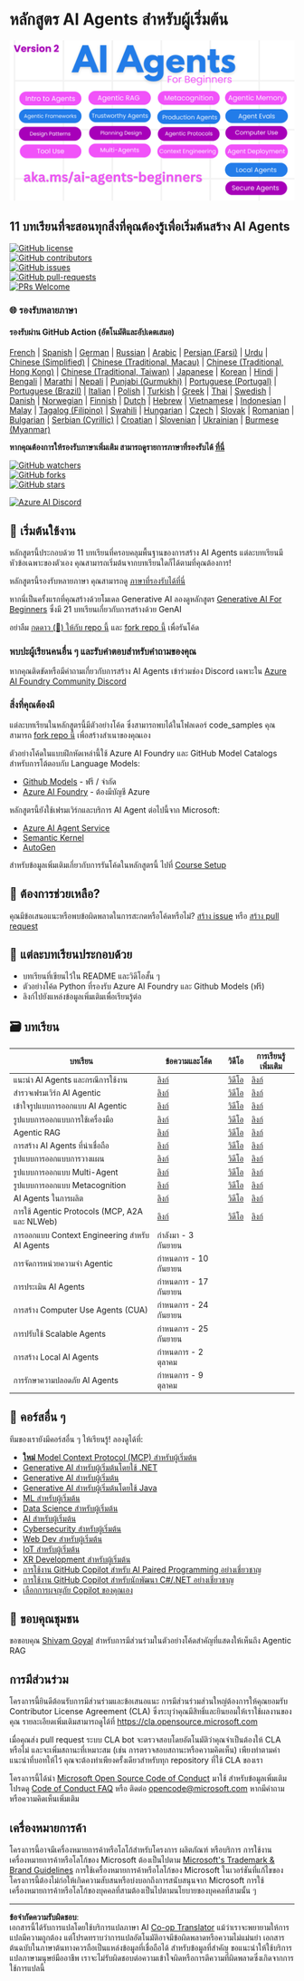 <!--
CO_OP_TRANSLATOR_METADATA:
{
  "original_hash": "4177db6b3602dfa8c609d78df1f0f21b",
  "translation_date": "2025-08-29T15:02:23+00:00",
  "source_file": "README.md",
  "language_code": "th"
}
-->
# หลักสูตร AI Agents สำหรับผู้เริ่มต้น

![Generative AI For Beginners](../../translated_images/repo-thumbnailv2.06f4a48036fde647f6ba4eb19f5651babe59bb30e972748afb349e47725d7601.th.png)

## 11 บทเรียนที่จะสอนทุกสิ่งที่คุณต้องรู้เพื่อเริ่มต้นสร้าง AI Agents

[![GitHub license](https://img.shields.io/github/license/microsoft/ai-agents-for-beginners.svg)](https://github.com/microsoft/ai-agents-for-beginners/blob/master/LICENSE?WT.mc_id=academic-105485-koreyst)  
[![GitHub contributors](https://img.shields.io/github/contributors/microsoft/ai-agents-for-beginners.svg)](https://GitHub.com/microsoft/ai-agents-for-beginners/graphs/contributors/?WT.mc_id=academic-105485-koreyst)  
[![GitHub issues](https://img.shields.io/github/issues/microsoft/ai-agents-for-beginners.svg)](https://GitHub.com/microsoft/ai-agents-for-beginners/issues/?WT.mc_id=academic-105485-koreyst)  
[![GitHub pull-requests](https://img.shields.io/github/issues-pr/microsoft/ai-agents-for-beginners.svg)](https://GitHub.com/microsoft/ai-agents-for-beginners/pulls/?WT.mc_id=academic-105485-koreyst)  
[![PRs Welcome](https://img.shields.io/badge/PRs-welcome-brightgreen.svg?style=flat-square)](http://makeapullrequest.com?WT.mc_id=academic-105485-koreyst)

### 🌐 รองรับหลายภาษา

#### รองรับผ่าน GitHub Action (อัตโนมัติและอัปเดตเสมอ)

[French](../fr/README.md) | [Spanish](../es/README.md) | [German](../de/README.md) | [Russian](../ru/README.md) | [Arabic](../ar/README.md) | [Persian (Farsi)](../fa/README.md) | [Urdu](../ur/README.md) | [Chinese (Simplified)](../zh/README.md) | [Chinese (Traditional, Macau)](../mo/README.md) | [Chinese (Traditional, Hong Kong)](../hk/README.md) | [Chinese (Traditional, Taiwan)](../tw/README.md) | [Japanese](../ja/README.md) | [Korean](../ko/README.md) | [Hindi](../hi/README.md) | [Bengali](../bn/README.md) | [Marathi](../mr/README.md) | [Nepali](../ne/README.md) | [Punjabi (Gurmukhi)](../pa/README.md) | [Portuguese (Portugal)](../pt/README.md) | [Portuguese (Brazil)](../br/README.md) | [Italian](../it/README.md) | [Polish](../pl/README.md) | [Turkish](../tr/README.md) | [Greek](../el/README.md) | [Thai](./README.md) | [Swedish](../sv/README.md) | [Danish](../da/README.md) | [Norwegian](../no/README.md) | [Finnish](../fi/README.md) | [Dutch](../nl/README.md) | [Hebrew](../he/README.md) | [Vietnamese](../vi/README.md) | [Indonesian](../id/README.md) | [Malay](../ms/README.md) | [Tagalog (Filipino)](../tl/README.md) | [Swahili](../sw/README.md) | [Hungarian](../hu/README.md) | [Czech](../cs/README.md) | [Slovak](../sk/README.md) | [Romanian](../ro/README.md) | [Bulgarian](../bg/README.md) | [Serbian (Cyrillic)](../sr/README.md) | [Croatian](../hr/README.md) | [Slovenian](../sl/README.md) | [Ukrainian](../uk/README.md) | [Burmese (Myanmar)](../my/README.md)

**หากคุณต้องการให้รองรับภาษาเพิ่มเติม สามารถดูรายการภาษาที่รองรับได้ [ที่นี่](https://github.com/Azure/co-op-translator/blob/main/getting_started/supported-languages.md)**

[![GitHub watchers](https://img.shields.io/github/watchers/microsoft/ai-agents-for-beginners.svg?style=social&label=Watch)](https://GitHub.com/microsoft/ai-agents-for-beginners/watchers/?WT.mc_id=academic-105485-koreyst)  
[![GitHub forks](https://img.shields.io/github/forks/microsoft/ai-agents-for-beginners.svg?style=social&label=Fork)](https://GitHub.com/microsoft/ai-agents-for-beginners/network/?WT.mc_id=academic-105485-koreyst)  
[![GitHub stars](https://img.shields.io/github/stars/microsoft/ai-agents-for-beginners.svg?style=social&label=Star)](https://GitHub.com/microsoft/ai-agents-for-beginners/stargazers/?WT.mc_id=academic-105485-koreyst)

[![Azure AI Discord](https://dcbadge.limes.pink/api/server/kzRShWzttr)](https://discord.gg/kzRShWzttr)

## 🌱 เริ่มต้นใช้งาน

หลักสูตรนี้ประกอบด้วย 11 บทเรียนที่ครอบคลุมพื้นฐานของการสร้าง AI Agents แต่ละบทเรียนมีหัวข้อเฉพาะของตัวเอง คุณสามารถเริ่มต้นจากบทเรียนใดก็ได้ตามที่คุณต้องการ!

หลักสูตรนี้รองรับหลายภาษา คุณสามารถดู [ภาษาที่รองรับได้ที่นี่](../..)

หากนี่เป็นครั้งแรกที่คุณสร้างด้วยโมเดล Generative AI ลองดูหลักสูตร [Generative AI For Beginners](https://aka.ms/genai-beginners) ซึ่งมี 21 บทเรียนเกี่ยวกับการสร้างด้วย GenAI

อย่าลืม [กดดาว (🌟) ให้กับ repo นี้](https://docs.github.com/en/get-started/exploring-projects-on-github/saving-repositories-with-stars?WT.mc_id=academic-105485-koreyst) และ [fork repo นี้](https://github.com/microsoft/ai-agents-for-beginners/fork) เพื่อรันโค้ด

### พบปะผู้เรียนคนอื่น ๆ และรับคำตอบสำหรับคำถามของคุณ

หากคุณติดขัดหรือมีคำถามเกี่ยวกับการสร้าง AI Agents เข้าร่วมช่อง Discord เฉพาะใน [Azure AI Foundry Community Discord](https://aka.ms/ai-agents/discord)

### สิ่งที่คุณต้องมี

แต่ละบทเรียนในหลักสูตรนี้มีตัวอย่างโค้ด ซึ่งสามารถพบได้ในโฟลเดอร์ code_samples คุณสามารถ [fork repo นี้](https://github.com/microsoft/ai-agents-for-beginners/fork) เพื่อสร้างสำเนาของคุณเอง

ตัวอย่างโค้ดในแบบฝึกหัดเหล่านี้ใช้ Azure AI Foundry และ GitHub Model Catalogs สำหรับการโต้ตอบกับ Language Models:

- [Github Models](https://aka.ms/ai-agents-beginners/github-models) - ฟรี / จำกัด
- [Azure AI Foundry](https://aka.ms/ai-agents-beginners/ai-foundry) - ต้องมีบัญชี Azure

หลักสูตรนี้ยังใช้เฟรมเวิร์กและบริการ AI Agent ต่อไปนี้จาก Microsoft:

- [Azure AI Agent Service](https://aka.ms/ai-agents-beginners/ai-agent-service)
- [Semantic Kernel](https://aka.ms/ai-agents-beginners/semantic-kernel)
- [AutoGen](https://aka.ms/ai-agents/autogen)

สำหรับข้อมูลเพิ่มเติมเกี่ยวกับการรันโค้ดในหลักสูตรนี้ ไปที่ [Course Setup](./00-course-setup/README.md)

## 🙏 ต้องการช่วยเหลือ?

คุณมีข้อเสนอแนะหรือพบข้อผิดพลาดในการสะกดหรือโค้ดหรือไม่? [สร้าง issue](https://github.com/microsoft/ai-agents-for-beginners/issues?WT.mc_id=academic-105485-koreyst) หรือ [สร้าง pull request](https://github.com/microsoft/ai-agents-for-beginners/pulls?WT.mc_id=academic-105485-koreyst)

## 📂 แต่ละบทเรียนประกอบด้วย

- บทเรียนที่เขียนไว้ใน README และวิดีโอสั้น ๆ
- ตัวอย่างโค้ด Python ที่รองรับ Azure AI Foundry และ Github Models (ฟรี)
- ลิงก์ไปยังแหล่งข้อมูลเพิ่มเติมเพื่อเรียนรู้ต่อ

## 🗃️ บทเรียน

| **บทเรียน**                                 | **ข้อความและโค้ด**                               | **วิดีโอ**                                                  | **การเรียนรู้เพิ่มเติม**                                                              |
|----------------------------------------------|----------------------------------------------------|------------------------------------------------------------|----------------------------------------------------------------------------------------|
| แนะนำ AI Agents และกรณีการใช้งาน             | [ลิงก์](./01-intro-to-ai-agents/README.md)         | [วิดีโอ](https://youtu.be/3zgm60bXmQk?si=z8QygFvYQv-9WtO1)  | [ลิงก์](https://aka.ms/ai-agents-beginners/collection?WT.mc_id=academic-105485-koreyst) |
| สำรวจเฟรมเวิร์ก AI Agentic                  | [ลิงก์](./02-explore-agentic-frameworks/README.md)| [วิดีโอ](https://youtu.be/ODwF-EZo_O8?si=Vawth4hzVaHv-u0H)  | [ลิงก์](https://aka.ms/ai-agents-beginners/collection?WT.mc_id=academic-105485-koreyst) |
| เข้าใจรูปแบบการออกแบบ AI Agentic            | [ลิงก์](./03-agentic-design-patterns/README.md)    | [วิดีโอ](https://youtu.be/m9lM8qqoOEA?si=BIzHwzstTPL8o9GF)  | [ลิงก์](https://aka.ms/ai-agents-beginners/collection?WT.mc_id=academic-105485-koreyst) |
| รูปแบบการออกแบบการใช้เครื่องมือ             | [ลิงก์](./04-tool-use/README.md)                   | [วิดีโอ](https://youtu.be/vieRiPRx-gI?si=2z6O2Xu2cu_Jz46N)  | [ลิงก์](https://aka.ms/ai-agents-beginners/collection?WT.mc_id=academic-105485-koreyst) |
| Agentic RAG                                  | [ลิงก์](./05-agentic-rag/README.md)                | [วิดีโอ](https://youtu.be/WcjAARvdL7I?si=gKPWsQpKiIlDH9A3)  | [ลิงก์](https://aka.ms/ai-agents-beginners/collection?WT.mc_id=academic-105485-koreyst) |
| การสร้าง AI Agents ที่น่าเชื่อถือ            | [ลิงก์](./06-building-trustworthy-agents/README.md)| [วิดีโอ](https://youtu.be/iZKkMEGBCUQ?si=jZjpiMnGFOE9L8OK ) | [ลิงก์](https://aka.ms/ai-agents-beginners/collection?WT.mc_id=academic-105485-koreyst) |
| รูปแบบการออกแบบการวางแผน                    | [ลิงก์](./07-planning-design/README.md)            | [วิดีโอ](https://youtu.be/kPfJ2BrBCMY?si=6SC_iv_E5-mzucnC)  | [ลิงก์](https://aka.ms/ai-agents-beginners/collection?WT.mc_id=academic-105485-koreyst) |
| รูปแบบการออกแบบ Multi-Agent                 | [ลิงก์](./08-multi-agent/README.md)                | [วิดีโอ](https://youtu.be/V6HpE9hZEx0?si=rMgDhEu7wXo2uo6g)  | [ลิงก์](https://aka.ms/ai-agents-beginners/collection?WT.mc_id=academic-105485-koreyst) |
| รูปแบบการออกแบบ Metacognition               | [ลิงก์](./09-metacognition/README.md)              | [วิดีโอ](https://youtu.be/His9R6gw6Ec?si=8gck6vvdSNCt6OcF)  | [ลิงก์](https://aka.ms/ai-agents-beginners/collection?WT.mc_id=academic-105485-koreyst) |
| AI Agents ในการผลิต                          | [ลิงก์](./10-ai-agents-production/README.md)       | [วิดีโอ](https://youtu.be/l4TP6IyJxmQ?si=31dnhexRo6yLRJDl)  | [ลิงก์](https://aka.ms/ai-agents-beginners/collection?WT.mc_id=academic-105485-koreyst) |
| การใช้ Agentic Protocols (MCP, A2A และ NLWeb)| [ลิงก์](./11-agentic-protocols/README.md)          | [วิดีโอ](https://youtu.be/X-Dh9R3Opn8)                      | [ลิงก์](https://aka.ms/ai-agents-beginners/collection?WT.mc_id=academic-105485-koreyst) |
| การออกแบบ Context Engineering สำหรับ AI Agents| กำลังมา - 3 กันยายน                                |                                                            |                                                                                        |
| การจัดการหน่วยความจำ Agentic            | กำหนดการ - 10 กันยายน                          |                                                            |                                                                                        |
| การประเมิน AI Agents                      | กำหนดการ - 17 กันยายน                          |                                                            |                                                                                        |
| การสร้าง Computer Use Agents (CUA)        | กำหนดการ - 24 กันยายน                          |                                                            |                                                                                        |
| การปรับใช้ Scalable Agents                | กำหนดการ - 25 กันยายน                          |                                                            |                                                                                        |
| การสร้าง Local AI Agents                  | กำหนดการ - 2 ตุลาคม                            |                                                            |                                                                                        |
| การรักษาความปลอดภัย AI Agents            | กำหนดการ - 9 ตุลาคม                            |                                                            |                                                                                        |

## 🎒 คอร์สอื่น ๆ

ทีมของเรายังมีคอร์สอื่น ๆ ให้เรียนรู้! ลองดูได้ที่:

- [**ใหม่** Model Context Protocol (MCP) สำหรับผู้เริ่มต้น](https://github.com/microsoft/mcp-for-beginners?WT.mc_id=academic-105485-koreyst)
- [Generative AI สำหรับผู้เริ่มต้นโดยใช้ .NET](https://github.com/microsoft/Generative-AI-for-beginners-dotnet?WT.mc_id=academic-105485-koreyst)
- [Generative AI สำหรับผู้เริ่มต้น](https://github.com/microsoft/generative-ai-for-beginners?WT.mc_id=academic-105485-koreyst)
- [Generative AI สำหรับผู้เริ่มต้นโดยใช้ Java](https://github.com/microsoft/generative-ai-for-beginners-java?WT.mc_id=academic-105485-koreyst)
- [ML สำหรับผู้เริ่มต้น](https://aka.ms/ml-beginners?WT.mc_id=academic-105485-koreyst)
- [Data Science สำหรับผู้เริ่มต้น](https://aka.ms/datascience-beginners?WT.mc_id=academic-105485-koreyst)
- [AI สำหรับผู้เริ่มต้น](https://aka.ms/ai-beginners?WT.mc_id=academic-105485-koreyst)
- [Cybersecurity สำหรับผู้เริ่มต้น](https://github.com/microsoft/Security-101??WT.mc_id=academic-96948-sayoung)
- [Web Dev สำหรับผู้เริ่มต้น](https://aka.ms/webdev-beginners?WT.mc_id=academic-105485-koreyst)
- [IoT สำหรับผู้เริ่มต้น](https://aka.ms/iot-beginners?WT.mc_id=academic-105485-koreyst)
- [XR Development สำหรับผู้เริ่มต้น](https://github.com/microsoft/xr-development-for-beginners?WT.mc_id=academic-105485-koreyst)
- [การใช้งาน GitHub Copilot สำหรับ AI Paired Programming อย่างเชี่ยวชาญ](https://aka.ms/GitHubCopilotAI?WT.mc_id=academic-105485-koreyst)
- [การใช้งาน GitHub Copilot สำหรับนักพัฒนา C#/.NET อย่างเชี่ยวชาญ](https://github.com/microsoft/mastering-github-copilot-for-dotnet-csharp-developers?WT.mc_id=academic-105485-koreyst)
- [เลือกการผจญภัย Copilot ของคุณเอง](https://github.com/microsoft/CopilotAdventures?WT.mc_id=academic-105485-koreyst)

## 🌟 ขอบคุณชุมชน

ขอขอบคุณ [Shivam Goyal](https://www.linkedin.com/in/shivam2003/) สำหรับการมีส่วนร่วมในตัวอย่างโค้ดสำคัญที่แสดงให้เห็นถึง Agentic RAG

## การมีส่วนร่วม

โครงการนี้ยินดีต้อนรับการมีส่วนร่วมและข้อเสนอแนะ การมีส่วนร่วมส่วนใหญ่ต้องการให้คุณยอมรับ 
Contributor License Agreement (CLA) ซึ่งระบุว่าคุณมีสิทธิ์และยินยอมให้เราใช้ผลงานของคุณ รายละเอียดเพิ่มเติมสามารถดูได้ที่ 
<https://cla.opensource.microsoft.com>

เมื่อคุณส่ง pull request ระบบ CLA bot จะตรวจสอบโดยอัตโนมัติว่าคุณจำเป็นต้องให้ CLA หรือไม่ และจะเพิ่มสถานะที่เหมาะสม (เช่น การตรวจสอบสถานะหรือความคิดเห็น) เพียงทำตามคำแนะนำที่บอทให้ไว้ คุณจะต้องทำเพียงครั้งเดียวสำหรับทุก repository ที่ใช้ CLA ของเรา

โครงการนี้ได้นำ [Microsoft Open Source Code of Conduct](https://opensource.microsoft.com/codeofconduct/) มาใช้ 
สำหรับข้อมูลเพิ่มเติม โปรดดู [Code of Conduct FAQ](https://opensource.microsoft.com/codeofconduct/faq/) หรือ 
ติดต่อ [opencode@microsoft.com](mailto:opencode@microsoft.com) หากมีคำถามหรือความคิดเห็นเพิ่มเติม

## เครื่องหมายการค้า

โครงการนี้อาจมีเครื่องหมายการค้าหรือโลโก้สำหรับโครงการ ผลิตภัณฑ์ หรือบริการ การใช้งานเครื่องหมายการค้าหรือโลโก้ของ Microsoft ต้องเป็นไปตาม 
[Microsoft's Trademark & Brand Guidelines](https://www.microsoft.com/legal/intellectualproperty/trademarks/usage/general) 
การใช้เครื่องหมายการค้าหรือโลโก้ของ Microsoft ในเวอร์ชันที่แก้ไขของโครงการนี้ต้องไม่ก่อให้เกิดความสับสนหรือบ่งบอกถึงการสนับสนุนจาก Microsoft 
การใช้เครื่องหมายการค้าหรือโลโก้ของบุคคลที่สามต้องเป็นไปตามนโยบายของบุคคลที่สามนั้น ๆ

---

**ข้อจำกัดความรับผิดชอบ**:  
เอกสารนี้ได้รับการแปลโดยใช้บริการแปลภาษา AI [Co-op Translator](https://github.com/Azure/co-op-translator) แม้ว่าเราจะพยายามให้การแปลมีความถูกต้อง แต่โปรดทราบว่าการแปลอัตโนมัติอาจมีข้อผิดพลาดหรือความไม่แม่นยำ เอกสารต้นฉบับในภาษาต้นทางควรถือเป็นแหล่งข้อมูลที่เชื่อถือได้ สำหรับข้อมูลที่สำคัญ ขอแนะนำให้ใช้บริการแปลภาษามนุษย์มืออาชีพ เราจะไม่รับผิดชอบต่อความเข้าใจผิดหรือการตีความที่ผิดพลาดซึ่งเกิดจากการใช้การแปลนี้